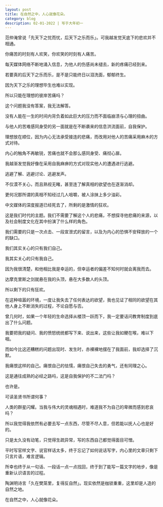 ```yaml
---
layout: post
title: 在自然之中，人心就像花朵。   
category: blog
description: 02-01-2022 | 写于大年初一
---
```


范仲淹曾说「先天下之忧而忧，后天下之乐而乐」。可我越发觉天底下的悲欢并不相通。

你痛苦的时刻有人欢笑，你欢笑的时刻有人痛苦。

每天媒体网络不断地涌入信息，为他人的伤感尚未褪去，新的疼痛已经到来。

若要真的后天下之乐而乐，是不是只能终日以泪洗面，郁郁终生。

因为天下之乐的理想毕生也难以实现。

所以只能在理想的彼岸苦痛吗？

这个问题我没有答案，我无法解答。

没有人能在一生的时间内背负着如此巨大的压力而不面临崩溃与心理的扭曲。

与他人的苦难感同身受的另一面就是在不断袭来的信息洪流面前，自我保护。

理想放在顺位，因为内心无法承受接连的悲痛，而改用对他人的苦痛采用麻木的方式对待。

内心的触角不再敏锐，苦痛也就不会那么感同身受、痛彻心扉。

我越渐发觉我好像在采用自我麻痹的方式对现实他人的遭遇进行逃避。

逃避了解、逃避讨论、逃避发声。

不仅漠不关心，而且熟视无睹，甚至连了解真相的欲望也在逐渐消却。

更何况那所谓的真相不知经过几人咀嚼，被人涂抹上多少油彩。

中文媒体的深度报道已经死去了，所剩的是激情的狂欢。

这是我们时代的主题。我们不需要了解这个人的悲痛，不想探寻他悲痛的来源，以及社会制度文化在其中扮演了什么样的角色。

我们需要的只是一次点击、一段宣泄式的留言，以及为内心的恐惧不安释放的一个的缺口。

我们其实关心的只有我们自己。

我其实关心的只有我自己。

因为我很清楚，和他相比我是幸运的，但幸运者的偏差不知何时就会离我而去。

达摩克里斯之剑就悬在我的头顶，悬在大多数人的头顶。

所以剩下的只有狂欢。

在这种喧嚣的环境，一度让我失去了任何表达的欲望，我也见证了相同的欲望在其他人身上不断消失的过程，不论自愿与否。

曾几何时，如果一个年轻的生命选择从楼顶一跃而下，我一定要诘问教育制度到底出了什么问题。

我要把我的疑问、我的愤怒统统都写下来、说出来，这些让我如鲠在喉，难以下咽。

而如今比这还糟糕的问题出现时、发生时，赤裸裸地摆在了我面前，我却选择了沉默。

我痛恨这样的自己。痛恨自己的怯懦，痛恨自己失去的勇气，还有同理之心。

这是通往成熟的必经之路吗，这是自我保护的不二法门吗？

也许是。

可读圣贤书所谓何事？

人类的群星闪耀。当我与伟大的灵魂相遇时，难道我不为自己的卑微而感到悲哀吗？

所以我觉得我依然有必要去写一点东西，尽管不尽人意，但若能以抚人心也是好的。

只是太久没有动笔，只觉得生疏异常，写的东西自己都觉得面目可憎。

平时写官样文字、说官样话太多，终于忘记了如何说话写字，内心里的文章只剩下只言片语，难言逻辑。

所幸也终于从一句话、一段话一点一点找回，终于到了能写一篇文字的地步，像是重新认识语言的过程。

陶渊明诗言「久在樊笼里，复得反自然」。现实依然是枷锁重重，这里却是人造的自然之地。

在自然之中，人心就像花朵。

